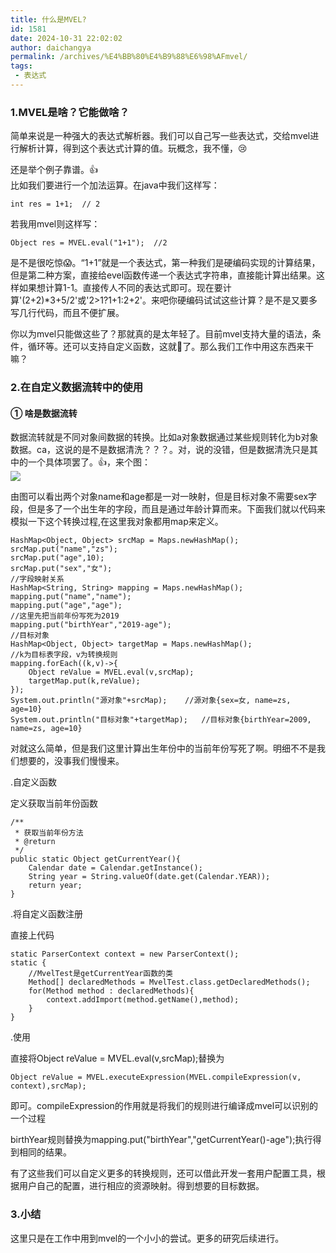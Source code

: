 ```yaml
---
title: 什么是MVEL?
id: 1581
date: 2024-10-31 22:02:02
author: daichangya
permalink: /archives/%E4%BB%80%E4%B9%88%E6%98%AFmvel/
tags: 
 - 表达式
---
```



### 1.MVEL是啥？它能做啥？

简单来说是一种强大的表达式解析器。我们可以自己写一些表达式，交给mvel进行解析计算，得到这个表达式计算的值。玩概念，我不懂，😢

还是举个例子靠谱。👍  
比如我们要进行一个加法运算。在java中我们这样写：

```
int res = 1+1;  // 2

```

若我用mvel则这样写：

```
Object res = MVEL.eval("1+1");  //2

```

是不是很吃惊😱。“1+1”就是一个表达式，第一种我们是硬编码实现的计算结果，但是第二种方案，直接给evel函数传递一个表达式字符串，直接能计算出结果。这样如果想计算1-1。直接传人不同的表达式即可。现在要计算'(2+2)*3+5/2'或'2>1?1+1:2+2'。来吧你硬编码试试这些计算？是不是又要多写几行代码，而且不便扩展。

你以为mvel只能做这些了？那就真的是太年轻了。目前mvel支持大量的语法，条件，循环等。还可以支持自定义函数，这就🐂了。那么我们工作中用这东西来干嘛？

### 2.在自定义数据流转中的使用

#### ① 啥是数据流转

数据流转就是不同对象间数据的转换。比如a对象数据通过某些规则转化为b对象数据。ca，这说的是不是数据清洗？？？。对，说的没错，但是数据清洗只是其中的一个具体项罢了。👍，来个图：  
![](https://oscimg.oschina.net/oscnet/391bba8cf95500a2b9d89a94d09888dcace.jpg)

由图可以看出两个对象name和age都是一对一映射，但是目标对象不需要sex字段，但是多了一个出生年的字段，而且是通过年龄计算而来。下面我们就以代码来模拟一下这个转换过程,在这里我对象都用map来定义。

```
HashMap<Object, Object> srcMap = Maps.newHashMap();
srcMap.put("name","zs");
srcMap.put("age",10);
srcMap.put("sex","女");
//字段映射关系
HashMap<String, String> mapping = Maps.newHashMap();
mapping.put("name","name");
mapping.put("age","age");
//这里先把当前年份写死为2019
mapping.put("birthYear","2019-age");
//目标对象
HashMap<Object, Object> targetMap = Maps.newHashMap();
//k为目标表字段，v为转换规则
mapping.forEach((k,v)->{
    Object reValue = MVEL.eval(v,srcMap);
    targetMap.put(k,reValue);
});
System.out.println("源对象"+srcMap);    //源对象{sex=女, name=zs, age=10}
System.out.println("目标对象"+targetMap);   //目标对象{birthYear=2009, name=zs, age=10}

```

对就这么简单，但是我们这里计算出生年份中的当前年份写死了啊。明细不不是我们想要的，没事我们慢慢来。

.自定义函数

定义获取当前年份函数

```
/**
 * 获取当前年份方法
 * @return
 */
public static Object getCurrentYear(){
    Calendar date = Calendar.getInstance();
    String year = String.valueOf(date.get(Calendar.YEAR));
    return year;
}

```

.将自定义函数注册

直接上代码

```
static ParserContext context = new ParserContext();
static {
    //MvelTest是getCurrentYear函数的类
    Method[] declaredMethods = MvelTest.class.getDeclaredMethods();
    for(Method method : declaredMethods){
        context.addImport(method.getName(),method);
    }
}

```

.使用

直接将Object reValue = MVEL.eval(v,srcMap);替换为

```
Object reValue = MVEL.executeExpression(MVEL.compileExpression(v, context),srcMap);

```

即可。compileExpression的作用就是将我们的规则进行编译成mvel可以识别的一个过程

birthYear规则替换为mapping.put("birthYear","getCurrentYear()-age");执行得到相同的结果。

有了这些我们可以自定义更多的转换规则，还可以借此开发一套用户配置工具，根据用户自己的配置，进行相应的资源映射。得到想要的目标数据。

### 3.小结

这里只是在工作中用到mvel的一个小小的尝试。更多的研究后续进行。